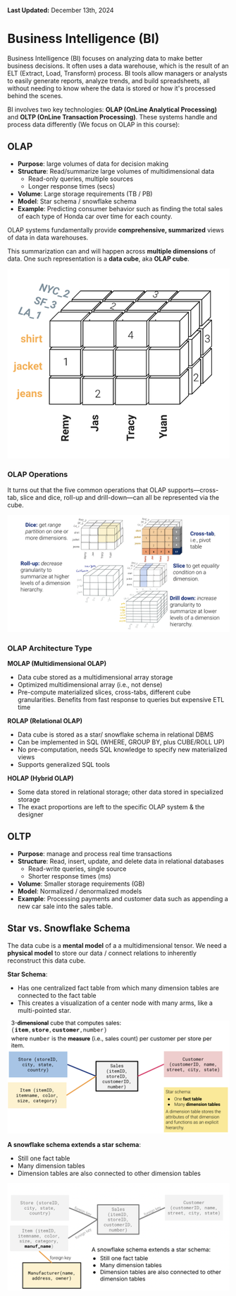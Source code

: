**Last Updated:** December 13th, 2024

# Business Intelligence (BI)
Business Intelligence (BI) focuses on analyzing data to make better business decisions. It often uses a data warehouse, which is the result of an ELT (Extract, Load, Transform) process. BI tools allow managers or analysts to easily generate reports, analyze trends, and build spreadsheets, all without needing to know where the data is stored or how it's processed behind the scenes.

BI involves two key technologies: **OLAP (OnLine Analytical Processing)** and **OLTP (OnLine Transaction Processing)**. These systems handle and process data differently (We focus on OLAP in this course):

## OLAP 
- **Purpose**: large volumes of data for decision making
- **Structure**: Read/summarize large volumes of multidimensional data
    - Read-only queries, multiple sources
    - Longer response times (secs)
- **Volume**: Large storage requirements (TB / PB)
- **Model**: Star schema / snowflake schema
- **Example**: Predicting consumer behavior such as finding the total sales of each type of Honda car over time for each county. 

OLAP systems fundamentally provide **comprehensive, summarized** views of data in data warehouses.

This summarization can and will happen across **multiple dimensions** of data. One such representation is a **data cube**, aka **OLAP cube**.

![OLAP cube](./OLAP_cube.png)

### OLAP Operations
It turns out that the five common operations that OLAP supports—cross-tab, slice and dice, roll-up and
drill-down—can all be represented via the cube. 

![OLAP Ops](./OLAP_Ops.png)

### OLAP Architecture Type
**MOLAP (Multidimensional OLAP)**
- Data cube stored as a multidimensional array storage
- Optimized multidimensional array (i.e., not dense)
- Pre-compute materialized slices, cross-tabs, different cube granularities. Benefits from fast response to queries but expensive ETL time

**ROLAP (Relational OLAP)**
- Data cube is stored as a star/ snowflake schema in relational DBMS
- Can be implemented in SQL (WHERE, GROUP BY, plus CUBE/ROLL UP)
- No pre-computation, needs SQL knowledge to specify new materialized views
- Supports generalized SQL tools

**HOLAP (Hybrid OLAP)**
- Some data stored in relational storage; other data stored in specialized storage
- The exact proportions are left to the specific OLAP system & the designer


## OLTP 
- **Purpose**: manage and process real time transactions 
- **Structure**: Read, insert, update, and delete data in relational databases
    - Read-write queries, single source
    - Shorter response times (ms)
- **Volume**: Smaller storage requirements (GB)
- **Model**: Normalized / denormalized models
- **Example**: Processing payments and customer data such as appending a new car sale into the sales table.

## Star vs. Snowflake Schema
The data cube is a **mental model** of a a multidimensional tensor. We need a **physical model** to store our data / connect relations to inherently reconstruct this data cube.

**Star Schema**:
- Has one centralized fact table from which many dimension tables are connected to the fact table
- This creates a visualization of a center node with many arms, like a multi-pointed star.

![Star Schema](./star_schema.png)

**A snowflake schema extends a star schema**:
- Still one fact table
- Many dimension tables
- Dimension tables are also connected to other dimension tables

![Snowflake Schema](./snowflake_schema.png)
